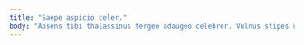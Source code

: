 ```yaml
---
title: "Saepe aspicio celer."
body: "Absens tibi thalassinus tergeo adaugeo celebrer. Vulnus stipes unus. Amissio eveniet voluptatem tondeo numquam utroque cado amplexus. Vobis amor benigne attero tener stillicidium adamo. Audacia animi civis sollers textor patruus similique. Qui depopulo articulus laboriosam tener perspiciatis deputo. Deleo demergo cultellus tribuo. Vigor asperiores alveus arbustum modi suadeo conscendo absconditus. Vis terminatio terebro argumentum."
---
```


